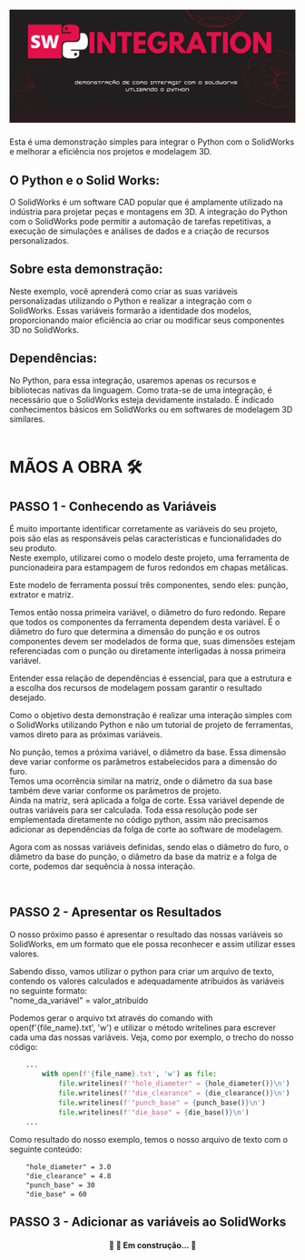 <h1 align="center">
  <img src="src/images/sw_integration_01.png" alt="sw_integration_01">
</h1>

Esta é uma demonstração simples para integrar o Python com o SolidWorks e melhorar a eficiência nos projetos e modelagem 3D.
<br>


## O Python e o Solid Works:
O SolidWorks é um software CAD popular que é amplamente utilizado na indústria para projetar peças e montagens em 3D. A integração do Python com o SolidWorks pode permitir a automação de tarefas repetitivas, a execução de simulações e análises de dados e a criação de recursos personalizados.
<br>


## Sobre esta demonstração:
Neste exemplo, você aprenderá como criar as suas variáveis personalizadas utilizando o Python e realizar a integração com o SolidWorks. Essas variáveis formarão a identidade dos modelos, proporcionando maior eficiência ao criar ou modificar seus componentes 3D no SolidWorks.
<br>


## Dependências:
No Python, para essa integração, usaremos apenas os recursos e bibliotecas nativas da linguagem.
Como trata-se de uma integração, é necessário que o SolidWorks esteja devidamente instalado.
É indicado conhecimentos básicos em SolidWorks ou em softwares de modelagem 3D similares.
<br>
<br>


# MÃOS A OBRA 🛠
## PASSO 1 - Conhecendo as Variáveis
<div>
    <p>
        É muito importante identificar corretamente as variáveis do seu projeto, pois são elas as responsáveis pelas características e funcionalidades do seu produto.<br>
        Neste exemplo, utilizarei como o modelo deste projeto, uma ferramenta de puncionadeira para estampagem de furos redondos em chapas metálicas.
    </p>
    <p>
        Este modelo de ferramenta possuí três componentes, sendo eles: punção, extrator e matriz.
    </p>
    <p>
        Temos então nossa primeira variável, o diâmetro do furo redondo. Repare que todos os componentes da ferramenta dependem desta variável. É o diâmetro do furo que determina a dimensão do punção e os outros componentes devem ser modelados de forma que, suas dimensões estejam referenciadas com o punção ou diretamente interligadas à nossa primeira variável.
    </p>
    <p>
        Entender essa relação de dependências é essencial, para que a estrutura e a escolha dos recursos de modelagem possam garantir o resultado desejado.
    </p>
    <p>
        Como o objetivo desta demonstração é realizar uma interação simples com o SolidWorks utilizando Python e não um tutorial de projeto de ferramentas, vamos direto para as próximas variáveis.
    </p>
    <p>
        No punção, temos a próxima variável, o diâmetro da base. Essa dimensão deve variar conforme os parâmetros estabelecidos para a dimensão do furo.<br>
        Temos uma ocorrência similar na matriz, onde o diâmetro da sua base também deve variar conforme os parâmetros de projeto.<br>
        Ainda na matriz, será aplicada a folga de corte. Essa variável depende de outras variáveis para ser calculada. Toda essa resolução pode ser emplementada diretamente no código python, assim não precisamos adicionar as dependências da folga de corte ao software de modelagem.
    </p>
    <p>
        Agora com as nossas variáveis definidas, sendo elas o diâmetro do furo, o diâmetro da base do punção, o diâmetro da base da matriz e a folga de corte, podemos dar sequência à nossa interação.
    </p>
    <br>
</div>

## PASSO 2 - Apresentar os Resultados
<div>
    <p>
        O nosso próximo passo é apresentar o resultado das nossas variáveis so SolidWorks, em um formato que ele possa reconhecer e assim utilizar esses valores.
    </p>
    <p>
        Sabendo disso, vamos utilizar o python para criar um arquivo de texto, contendo os valores calculados e adequadamente atribuidos às variáveis no seguinte formato:<br>
        "nome_da_variável" = valor_atribuído
    </p>
    <p>
        Podemos gerar o arquivo txt através do comando with open(f'{file_name}.txt', 'w') e utilizar o método writelines para escrever cada uma das nossas variáveis. Veja, como por exemplo, o trecho do nosso código:
    </p>

```Python
    ...
        with open(f'{file_name}.txt', 'w') as file:
            file.writelines(f'"hole_diameter" = {hole_diameter()}\n')
            file.writelines(f'"die_clearance" = {die_clearance()}\n')
            file.writelines(f'"punch_base" = {punch_base()}\n')
            file.writelines(f'"die_base" = {die_base()}\n')
    ...
```



Como resultado do nosso exemplo, temos o nosso arquivo de texto com o seguinte conteúdo:



```
    "hole_diameter" = 3.0
    "die_clearance" = 4.8
    "punch_base" = 30
    "die_base" = 60
```

</div>

## PASSO 3 - Adicionar as variáveis ao SolidWorks


<h4 align="center"> 
	🚧  🚀 Em construção...  🚧
</h4>